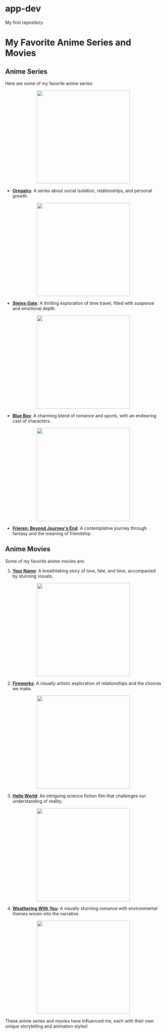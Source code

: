 # app-dev
My first repository.

# My Favorite Anime Series and Movies

## Anime Series

Here are some of my favorite anime series:

 <p align="center">
    <img src="https://wallpapercave.com/wp/wp2137425.jpg" alt="" width="300">
  </p> 
  
- **[Oregairu](https://www.bilibili.tv/play/35368)**: A series about social isolation, relationships, and personal growth.

 <p align="center">
    <img src="https://th.bing.com/th/id/OIP.tXdOM68np3h3jJKUd4JXqwHaFj?rs=1&pid=ImgDetMain" alt="" width="300">
  </p> 
  
- **[Steins;Gate](https://www.bilibili.tv/play/37207)**: A thrilling exploration of time travel, filled with suspense and emotional depth.  

 <p align="center">
    <img src="https://static.animecorner.me/2023/10/1697656846-58794-1024x576.jpg" alt="" width="300">
  </p> 

- **[Blue Box](https://www.bing.com/videos/riverview/relatedvideo?q=Blue+box&&mid=97E2D27670071FD39BC097E2D27670071FD39BC0&FORM=VCGVRP)**: A charming blend of romance and sports, with an endearing cast of characters.
   
 <p align="center">
    <img src="https://example.com/frieren.jpg" alt="" width="300">
  </p> 

- **[Frieren: Beyond Journey's End](https://www.crunchyroll.com/watch/G7PU4MZ1G/the-journeys-end)**: A contemplative journey through fantasy and the meaning of friendship.  


## Anime Movies

Some of my favorite anime movies are:


1. **[Your Name](https://www.bilibili.tv/en/video/2049687484?bstar_from=bstar-web.homepage.recommend.all)**: A breathtaking story of love, fate, and time, accompanied by stunning visuals.  
 <p align="center">
    <img src="https://pic-bstarstatic.akamaized.net/ugc/73a1b8d052f79acf2cae77f42809b0b1.jpg@720w_405h_1e_1c_90q.webp" alt="" width="300">
  </p> 

2. **[Fireworks](https://www.bilibili.tv/en/video/2043797196?bstar_from=bstar-web.homepage.recommend.all)**: A visually artistic exploration of relationships and the choices we make.  
 <p align="center">
    <img src="https://pic-bstarstatic.akamaized.net/ugc/c6c34a495848d3145de7c7fa77514d24.jpg@720w_405h_1e_1c_90q.webp" alt="" width="300">
  </p> 

3. **[Hello World](https://www.bilibili.tv/en/video/2040183197?bstar_from=bstar-web.homepage.recommend.all)**: An intriguing science fiction film that challenges our understanding of reality.  
 <p align="center">
    <img src="https://pic-bstarstatic.akamaized.net/ugc/f826c40ee6aac9100b465fa93c8055c6.jpg@720w_405h_1e_1c_90q.webp" alt="" width="300">
  </p> 

4. **[Weathering With You](https://www.bilibili.tv/en/video/2005456400?bstar_from=bstar-web.homepage.recommend.all)**: A visually stunning romance with environmental themes woven into the narrative.  
 <p align="center">
    <img src="https://pic.bstarstatic.com/ugc/4b4698d00b5b9e5e176bd9a75428e05bc5d260fb.png@720w_405h_1e_1c_90q.webp" alt="" width="300">
  </p> 

These anime series and movies have influenced me, each with their own unique storytelling and animation styles!
